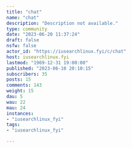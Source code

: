 ```yaml
---
title: "chat" 
name: "chat"
description: "Description not available."
type: community
date: "2023-06-20 11:37:24"
draft: false
nsfw: false
actor_id: "https://iusearchlinux.fyi/c/chat"
host: iusearchlinux.fyi
lastmod: "1969-12-31 19:00:00"
published: "2023-06-10 20:10:15"
subscribers: 35
posts: 15
comments: 143
weight: 15
dau: 5
wau: 22
mau: 24
instances:
- "iusearchlinux_fyi"
tags: 
- "iusearchlinux_fyi"

---
```

